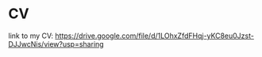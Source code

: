 # CV

link to my CV: https://drive.google.com/file/d/1LOhxZfdFHqj-yKC8eu0Jzst-DJJwcNis/view?usp=sharing